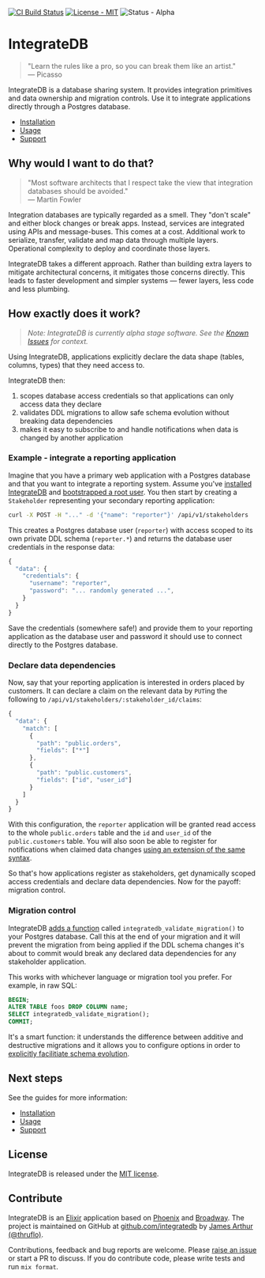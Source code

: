 
[![CI Build Status](https://circleci.com/gh/integratedb/integrate.svg?style=shield)](https://circleci.com/gh/integratedb/integrate)
[![License - MIT](https://img.shields.io/badge/license-MIT-green)](https://github.com/integratedb/integrate/blob/main/LICENSE.md)
![Status - Alpha](https://img.shields.io/badge/status-alpha-red)

# IntegrateDB

> "Learn the rules like a pro, so you can break them like an artist."\
> — Picasso

IntegrateDB is a database sharing system. It provides integration primitives and data ownership and migration controls. Use it to integrate applications directly through a Postgres database.

- [Installation](https://hexdocs.pm/integratedb/installation.html)
- [Usage](https://hexdocs.pm/integratedb/usage.html)
- [Support](https://hexdocs.pm/integratedb/support.html)

## Why would I want to do that?

> "Most software architects that I respect take the view that integration databases should be avoided."\
> — Martin Fowler

Integration databases are typically regarded as a smell. They "don't scale" and either block changes or break apps. Instead, services are integrated using APIs and message-buses. This comes at a cost. Additional work to serialize, transfer, validate and map data through multiple layers. Operational complexity to deploy and coordinate those layers.

IntegrateDB takes a different approach. Rather than building extra layers to mitigate architectural concerns, it mitigates those concerns directly. This leads to faster development and simpler systems — fewer layers, less code and less plumbing.

## How exactly does it work?

> *Note: IntegrateDB is currently alpha stage software. See the [Known Issues](https://github.com/integratedb/integrate/blob/main/KNOWN_ISSUES.md) for context.*

Using IntegrateDB, applications explicitly declare the data shape (tables, columns, types) that they need access to.

IntegrateDB then:

1. scopes database access credentials so that applications can only access data they declare
2. validates DDL migrations to allow safe schema evolution without breaking data dependencies
3. makes it easy to subscribe to and handle notifications when data is changed by another application

### Example - integrate a reporting application

Imagine that you have a primary web application with a Postgres database and that you want to integrate a reporting system. Assume you've [installed IntegrateDB](https://hexdocs.pm/integratedb/installation.html) and [bootstrapped a root user](https://hexdocs.pm/integratedb/usage.html). You then start by creating a `Stakeholder` representing your secondary reporting application:

```sh
curl -X POST -H "..." -d '{"name": "reporter"}' /api/v1/stakeholders
```

This creates a Postgres database user (`reporter`) with access scoped to its own private DDL schema (`reporter.*`) and returns the database user credentials in the response data:

```js
{
  "data": {
    "credentials": {
      "username": "reporter", 
      "password": "... randomly generated ...",
    }
  }
}
```

Save the credentials (somewhere safe!) and provide them to your reporting application as the database user and password it should use to connect directly to the Postgres database.

### Declare data dependencies

Now, say that your reporting application is interested in orders placed by customers. It can declare a claim on the relevant data by `PUT`ing the following to `/api/v1/stakeholders/:stakeholder_id/claims`:

```js
{
  "data": {
    "match": [
      {
        "path": "public.orders",
        "fields": ["*"]
      },
      {
        "path": "public.customers",
        "fields": ["id", "user_id"]
      }
    ]
  }
}
```

With this configuration, the `reporter` application will be granted read access to the whole `public.orders` table and the `id` and `user_id` of the `public.customers` table. You will also soon be able to register for notifications when claimed data changes [using an extension of the same syntax](https://hexdocs.pm/integratedb/usage.html#notifications).

So that's how applications register as stakeholders, get dynamically scoped access credentials and declare data dependencies. Now for the payoff: migration control.

### Migration control

IntegrateDB [adds a function](https://hexdocs.pm/integratedb/usage.html#migration-control) called `integratedb_validate_migration()` to your Postgres database. Call this at the end of your migration and it will prevent the migration from being applied if the DDL schema changes it's about to commit would break any declared data dependencies for any stakeholder application.

This works with whichever language or migration tool you prefer. For example, in raw SQL:

```sql
BEGIN;
ALTER TABLE foos DROP COLUMN name;
SELECT integratedb_validate_migration();
COMMIT;
```

It's a smart function: it understands the difference between additive and destructive migrations and it allows you to configure options in order to [explicitly facilitiate schema evolution](https://hexdocs.pm/integratedb/usage.html#schema-evolution).

## Next steps

See the guides for more information:

- [Installation](https://hexdocs.pm/integratedb/installation.html)
- [Usage](https://hexdocs.pm/integratedb/usage.html)
- [Support](https://hexdocs.pm/integratedb/support.html)

## License

IntegrateDB is released under the [MIT license](https://github.com/integratedb/integrate/blob/main/LICENSE.md).

## Contribute

IntegrateDB is an [Elixir](https://elixir-lang.org) application based on [Phoenix](https://www.phoenixframework.org) and [Broadway](https://github.com/dashbitco/broadway). The project is maintained on GitHub at [github.com/integratedb](https://github.com/integratedb) by [James Arthur (@thruflo)](https://github.com/thruflo).

Contributions, feedback and bug reports are welcome. Please [raise an issue](https://github.com/integratedb/integrate/issues/new) or start a PR to discuss. If you do contribute code, please write tests and run `mix format`.
